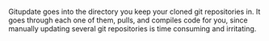 Gitupdate goes into the directory you keep your cloned git repositories in. It goes through each one of them, pulls, and compiles code for you, since manually updating several git repositories is time consuming and irritating.
